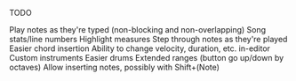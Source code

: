 TODO

Play notes as they're typed (non-blocking and non-overlapping)
Song stats/line numbers
Highlight measures
Step through notes as they're played
Easier chord insertion
Ability to change velocity, duration, etc. in-editor
Custom instruments
Easier drums
Extended ranges (button go up/down by octaves)
Allow inserting notes, possibly with Shift+(Note)
